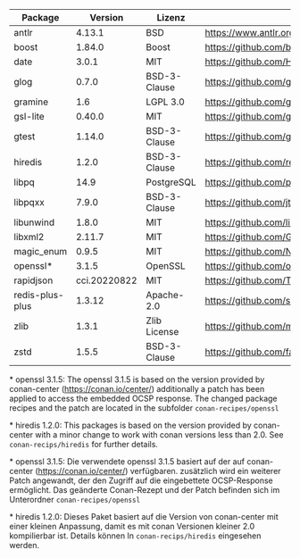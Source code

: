 | Package         | Version      | Lizenz       | Download-Link                                                        |
|-----------------|--------------|--------------|----------------------------------------------------------------------|
| antlr           | 4.13.1       | BSD          | https://www.antlr.org/download.html                                  |
| boost           | 1.84.0       | Boost        | https://github.com/boostorg/boost/tree/boost-1.84.0                  |
| date            | 3.0.1        | MIT          | https://github.com/HowardHinnant/date/tree/v3.0.1                    |
| glog            | 0.7.0        | BSD-3-Clause | https://github.com/google/glog/tree/v0.7.0                           |
| gramine         | 1.6          | LGPL 3.0     | https://github.com/gramineproject/gramine/releases/tag/v1.6          |
| gsl-lite        | 0.40.0       | MIT          | https://github.com/gsl-lite/gsl-lite/tree/v0.40.0                    |
| gtest           | 1.14.0       | BSD-3-Clause | https://github.com/google/googletest/releases/tag/v1.14.0            |
| hiredis         | 1.2.0        | BSD-3-Clause | https://github.com/redis/hiredis/releases/tag/v1.2.0                 |
| libpq           | 14.9         | PostgreSQL   | https://github.com/postgres/postgres/tree/REL_14_9/src/backend/libpq |
| libpqxx         | 7.9.0        | BSD-3-Clause | https://github.com/jtv/libpqxx/tree/7.9.0                            |
| libunwind       | 1.8.0        | MIT          | https://github.com/libunwind/libunwind/releases/tag/v1.8.0           |
| libxml2         | 2.11.7       | MIT          | https://github.com/GNOME/libxml2/tree/v2.11.7                        |
| magic_enum      | 0.9.5        | MIT          | https://github.com/Neargye/magic_enum/releases/tag/v0.9.5            |
| openssl*        | 3.1.5        | OpenSSL      | https://github.com/openssl/openssl/tree/openssl-3.1.5                |
| rapidjson       | cci.20220822 | MIT          | https://github.com/Tencent/rapidjson                                 |
| redis-plus-plus | 1.3.12       | Apache-2.0   | https://github.com/sewenew/redis-plus-plus/releases/tag/1.3.12       |
| zlib            | 1.3.1        | Zlib License | https://github.com/madler/zlib/tree/v1.3.1                           |
| zstd            | 1.5.5        | BSD-3-Clause | https://github.com/facebook/zstd/tree/v1.5.5                         |

\* openssl 3.1.5: The openssl 3.1.5 is based on the version provided by conan-center (https://conan.io/center/)
additionally a patch has been applied to access the embedded OCSP response.
The changed package recipes and the patch are located in the subfolder `conan-recipes/openssl`

\* hiredis 1.2.0: This packages is based on the version provided by conan-center
with a minor change to work with conan versions less than 2.0. See `conan-recips/hiredis`
for further details.

\* openssl 3.1.5: Die verwendete openssl 3.1.5 basiert auf der auf conan-center (https://conan.io/center/) verfügbaren.
zusätzlich wird ein weiterer Patch angewandt, der den Zugriff auf die eingebettete OCSP-Response ermöglicht.
Das geänderte Conan-Rezept und der Patch befinden sich im Unterordner `conan-recipes/openssl`

\* hiredis 1.2.0: Dieses Paket basiert auf die Version von conan-center mit einer kleinen Anpassung,
damit es mit conan Versionen kleiner 2.0 kompilierbar ist. Details können In `conan-recips/hiredis`
eingesehen werden.
